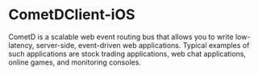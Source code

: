 # CometDClient-iOS
CometD is a scalable web event routing bus that allows you to write low-latency, server-side, event-driven web applications. Typical examples of such applications are stock trading applications, web chat applications, online games, and monitoring consoles.
